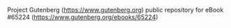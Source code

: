 Project Gutenberg (https://www.gutenberg.org) public repository for
eBook #65224 (https://www.gutenberg.org/ebooks/65224)
